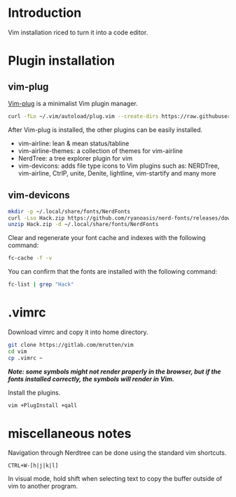 # Introduction

Vim installation riced to turn it into a code editor.

# Plugin installation

## vim-plug

[Vim-plug](https://github.com/junegunn/vim-plug) is a minimalist Vim plugin manager.

```bash
curl -fLo ~/.vim/autoload/plug.vim --create-dirs https://raw.githubusercontent.com/junegunn/vim-plug/master/plug.vim
```

After Vim-plug is installed, the other plugins can be easily installed.

- vim-airline: lean & mean status/tabline
- vim-airline-themes: a collection of themes for vim-airline
- NerdTree: a tree explorer plugin for vim
- vim-devicons: adds file type icons to Vim plugins such as: NERDTree, vim-airline, CtrlP, unite, Denite, lightline, vim-startify and many more

## vim-devicons

```bash
mkdir -p ~/.local/share/fonts/NerdFonts
curl -Lso Hack.zip https://github.com/ryanoasis/nerd-fonts/releases/download/v2.0.0/Hack.zip
unzip Hack.zip -d ~/.local/share/fonts/NerdFonts
```

Clear and regenerate your font cache and indexes with the following command:

```bash
fc-cache -f -v
```

You can confirm that the fonts are installed with the following command:

```bash
fc-list | grep "Hack"
```

# .vimrc

Download vimrc and copy it into home directory.

```bash
git clone https://gitlab.com/mrutten/vim
cd vim
cp .vimrc ~
```

***Note: some symbols might not render properly in the browser, but if the fonts installed correctly, the symbols will render in Vim.***

Install the plugins.

```bash
vim +PlugInstall +qall
```

# miscellaneous notes

Navigation through Nerdtree can be done using the standard vim shortcuts.

```
CTRL+W-[h|j|k|l]
```

In visual mode, hold shift when selecting text to copy the buffer outside of vim to another program.

